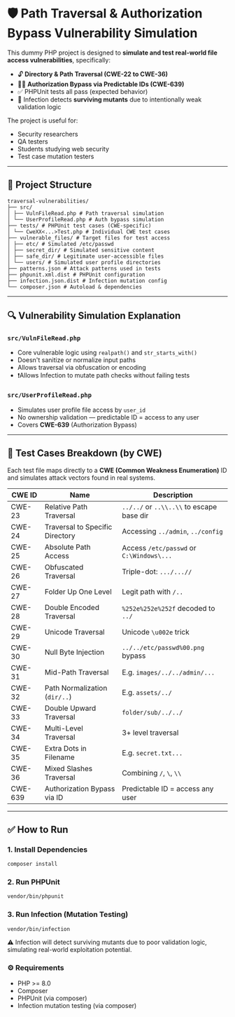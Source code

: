 # 🛡️ Path Traversal & Authorization Bypass Vulnerability Simulation

This dummy PHP project is designed to **simulate and test real-world file access vulnerabilities**, specifically:

- 🔓 **Directory & Path Traversal (CWE-22 to CWE-36)**
- 🧑‍💻 **Authorization Bypass via Predictable IDs (CWE-639)**
- ✅ PHPUnit tests all pass (expected behavior)
- 🧪 Infection detects **surviving mutants** due to intentionally weak validation logic

The project is useful for:

- Security researchers
- QA testers
- Students studying web security
- Test case mutation testers

---

## 🧱 Project Structure
```
traversal-vulnerabilities/
├── src/
│ ├── VulnFileRead.php # Path traversal simulation
│ └── UserProfileRead.php # Auth bypass simulation
├── tests/ # PHPUnit test cases (CWE-specific)
│ └── CweXX<...>Test.php # Individual CWE test cases
├── vulnerable_files/ # Target files for test access
│ ├── etc/ # Simulated /etc/passwd
│ ├── secret_dir/ # Simulated sensitive content
│ ├── safe_dir/ # Legitimate user-accessible files
│ └── users/ # Simulated user profile directories
├── patterns.json # Attack patterns used in tests
├── phpunit.xml.dist # PHPUnit configuration
├── infection.json.dist # Infection mutation config
└── composer.json # Autoload & dependencies
```


---

## 🔍 Vulnerability Simulation Explanation

### `src/VulnFileRead.php`

- Core vulnerable logic using `realpath()` and `str_starts_with()`
- Doesn't sanitize or normalize input paths
- Allows traversal via obfuscation or encoding
- ❗Allows Infection to mutate path checks without failing tests

### `src/UserProfileRead.php`

- Simulates user profile file access by `user_id`
- No ownership validation — predictable ID = access to any user
- Covers **CWE-639** (Authorization Bypass)

---

## 🧪 Test Cases Breakdown (by CWE)

Each test file maps directly to a **CWE (Common Weakness Enumeration)** ID and simulates attack vectors found in real systems.

| CWE ID | Name                                 | Description |
|--------|--------------------------------------|-------------|
| CWE-23 | Relative Path Traversal              | `../../` or `..\\..\\` to escape base dir |
| CWE-24 | Traversal to Specific Directory      | Accessing `../admin`, `../config` |
| CWE-25 | Absolute Path Access                 | Access `/etc/passwd` or `C:\Windows\...` |
| CWE-26 | Obfuscated Traversal                 | Triple-dot: `.../...//` |
| CWE-27 | Folder Up One Level                  | Legit path with `/..` |
| CWE-28 | Double Encoded Traversal             | `%252e%252e%252f` decoded to `../` |
| CWE-29 | Unicode Traversal                    | Unicode `\u002e` trick |
| CWE-30 | Null Byte Injection                  | `../../etc/passwd%00.png` bypass |
| CWE-31 | Mid-Path Traversal                   | E.g. `images/../../admin/...` |
| CWE-32 | Path Normalization (`dir/..`)        | E.g. `assets/../` |
| CWE-33 | Double Upward Traversal              | `folder/sub/../../` |
| CWE-34 | Multi-Level Traversal                | 3+ level traversal |
| CWE-35 | Extra Dots in Filename               | E.g. `secret.txt...` |
| CWE-36 | Mixed Slashes Traversal              | Combining `/`, `\`, `\\` |
| CWE-639| Authorization Bypass via ID          | Predictable ID = access any user |

---

## ✅ How to Run

### 1. Install Dependencies

```bash
composer install
```

### 2. Run PHPUnit

```bash
vendor/bin/phpunit
```

### 3. Run Infection (Mutation Testing)

```bash
vendor/bin/infection
```

⚠️ Infection will detect surviving mutants due to poor validation logic, simulating real-world exploitation potential.


### ⚙️ Requirements
- PHP >= 8.0
- Composer
- PHPUnit (via composer)
- Infection mutation testing (via composer)
